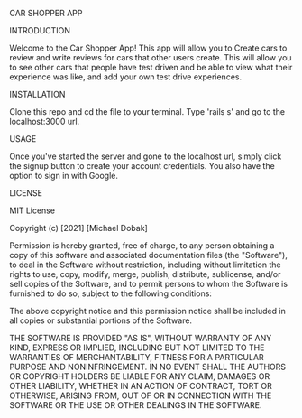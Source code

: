 CAR SHOPPER APP

INTRODUCTION

Welcome to the Car Shopper App! This app will allow you to Create cars to review and write reviews for cars that other users create. This will allow you to see other cars that people have test driven and be able to view what their experience was like, and add your own test drive experiences.

INSTALLATION

Clone this repo and cd the file to your terminal. Type 'rails s' and go to the localhost:3000 url.

USAGE

Once you've started the server and gone to the localhost url, simply click the signup button to create your account credentials. You also have the option to sign in with Google.

LICENSE

MIT License

Copyright (c) [2021] [Michael Dobak]

Permission is hereby granted, free of charge, to any person obtaining a copy
of this software and associated documentation files (the "Software"), to deal
in the Software without restriction, including without limitation the rights
to use, copy, modify, merge, publish, distribute, sublicense, and/or sell
copies of the Software, and to permit persons to whom the Software is
furnished to do so, subject to the following conditions:

The above copyright notice and this permission notice shall be included in all
copies or substantial portions of the Software.

THE SOFTWARE IS PROVIDED "AS IS", WITHOUT WARRANTY OF ANY KIND, EXPRESS OR
IMPLIED, INCLUDING BUT NOT LIMITED TO THE WARRANTIES OF MERCHANTABILITY,
FITNESS FOR A PARTICULAR PURPOSE AND NONINFRINGEMENT. IN NO EVENT SHALL THE
AUTHORS OR COPYRIGHT HOLDERS BE LIABLE FOR ANY CLAIM, DAMAGES OR OTHER
LIABILITY, WHETHER IN AN ACTION OF CONTRACT, TORT OR OTHERWISE, ARISING FROM,
OUT OF OR IN CONNECTION WITH THE SOFTWARE OR THE USE OR OTHER DEALINGS IN THE
SOFTWARE.
